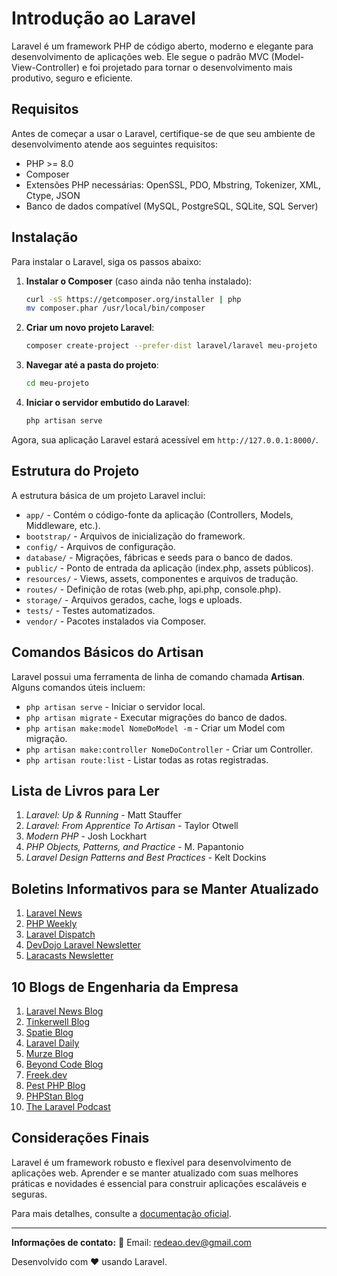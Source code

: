 # Introdução ao Laravel

Laravel é um framework PHP de código aberto, moderno e elegante para desenvolvimento de aplicações web. Ele segue o padrão MVC (Model-View-Controller) e foi projetado para tornar o desenvolvimento mais produtivo, seguro e eficiente.

## Requisitos
Antes de começar a usar o Laravel, certifique-se de que seu ambiente de desenvolvimento atende aos seguintes requisitos:

- PHP >= 8.0
- Composer
- Extensões PHP necessárias: OpenSSL, PDO, Mbstring, Tokenizer, XML, Ctype, JSON
- Banco de dados compatível (MySQL, PostgreSQL, SQLite, SQL Server)

## Instalação
Para instalar o Laravel, siga os passos abaixo:

1. **Instalar o Composer** (caso ainda não tenha instalado):
   ```sh
   curl -sS https://getcomposer.org/installer | php
   mv composer.phar /usr/local/bin/composer
   ```

2. **Criar um novo projeto Laravel**:
   ```sh
   composer create-project --prefer-dist laravel/laravel meu-projeto
   ```

3. **Navegar até a pasta do projeto**:
   ```sh
   cd meu-projeto
   ```

4. **Iniciar o servidor embutido do Laravel**:
   ```sh
   php artisan serve
   ```

Agora, sua aplicação Laravel estará acessível em `http://127.0.0.1:8000/`.

## Estrutura do Projeto
A estrutura básica de um projeto Laravel inclui:

- `app/` - Contém o código-fonte da aplicação (Controllers, Models, Middleware, etc.).
- `bootstrap/` - Arquivos de inicialização do framework.
- `config/` - Arquivos de configuração.
- `database/` - Migrações, fábricas e seeds para o banco de dados.
- `public/` - Ponto de entrada da aplicação (index.php, assets públicos).
- `resources/` - Views, assets, componentes e arquivos de tradução.
- `routes/` - Definição de rotas (web.php, api.php, console.php).
- `storage/` - Arquivos gerados, cache, logs e uploads.
- `tests/` - Testes automatizados.
- `vendor/` - Pacotes instalados via Composer.

## Comandos Básicos do Artisan
Laravel possui uma ferramenta de linha de comando chamada **Artisan**. Alguns comandos úteis incluem:

- `php artisan serve` - Iniciar o servidor local.
- `php artisan migrate` - Executar migrações do banco de dados.
- `php artisan make:model NomeDoModel -m` - Criar um Model com migração.
- `php artisan make:controller NomeDoController` - Criar um Controller.
- `php artisan route:list` - Listar todas as rotas registradas.

## Lista de Livros para Ler
1. *Laravel: Up & Running* - Matt Stauffer
2. *Laravel: From Apprentice To Artisan* - Taylor Otwell
3. *Modern PHP* - Josh Lockhart
4. *PHP Objects, Patterns, and Practice* - M. Papantonio
5. *Laravel Design Patterns and Best Practices* - Kelt Dockins

## Boletins Informativos para se Manter Atualizado
1. [Laravel News](https://laravel-news.com/)
2. [PHP Weekly](https://www.phpweekly.com/)
3. [Laravel Dispatch](https://laraveldaily.com/)
4. [DevDojo Laravel Newsletter](https://devdojo.com/)
5. [Laracasts Newsletter](https://laracasts.com/)

## 10 Blogs de Engenharia da Empresa
1. [Laravel News Blog](https://laravel-news.com/)
2. [Tinkerwell Blog](https://tinkerwell.app/blog)
3. [Spatie Blog](https://spatie.be/blog)
4. [Laravel Daily](https://laraveldaily.com/)
5. [Murze Blog](https://murze.be/)
6. [Beyond Code Blog](https://beyondco.de/blog)
7. [Freek.dev](https://freek.dev/)
8. [Pest PHP Blog](https://pestphp.com/blog)
9. [PHPStan Blog](https://phpstan.org/blog)
10. [The Laravel Podcast](https://laravelpodcast.com/)

## Considerações Finais
Laravel é um framework robusto e flexível para desenvolvimento de aplicações web. Aprender e se manter atualizado com suas melhores práticas e novidades é essencial para construir aplicações escaláveis e seguras.

Para mais detalhes, consulte a [documentação oficial](https://laravel.com/docs).

---
**Informações de contato:**
📧 Email: redeao.dev@gmail.com

Desenvolvido com ❤️ usando Laravel.

